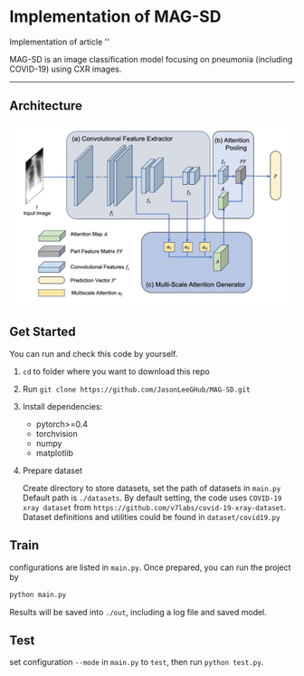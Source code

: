 # Implementation of MAG-SD

Implementation of article ''

MAG-SD is an image classification model focusing on pneumonia (including COVID-19) using CXR images.


---

## Architecture 
![architecture of MAGSD](./pics/AllPipeline.jpg)


## Get Started
You can run and check this code by yourself.
1. `cd` to folder where you want to download this repo
2. Run `git clone https://github.com/JasonLeeGHub/MAG-SD.git`
3. Install dependencies:
    - pytorch>=0.4
    - torchvision
    - numpy
    - matplotlib
4. Prepare dataset
    
    Create directory to store datasets, set the path of datasets in `main.py`
    Default path is `./datasets`. 
    By default setting, the code uses `COVID-19 xray dataset` from
    `https://github.com/v7labs/covid-19-xray-dataset`.
    Dataset definitions and utilities could be found in
    `dataset/covid19.py` 
 
## Train

configurations are listed in `main.py`. Once prepared, you can run the project by
```python
python main.py
```
Results will be saved into `./out`, including a log file and saved model.

## Test 
set configuration `--mode` in `main.py` to `test`, then run `python test.py`.



    




  

